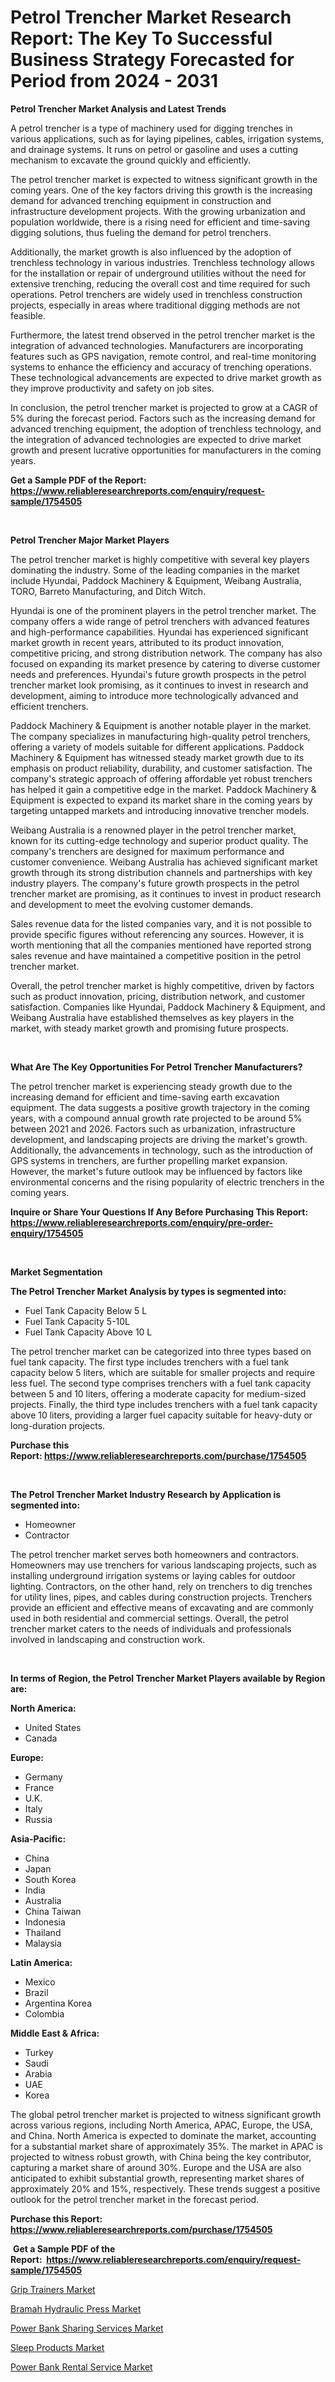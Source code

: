 <p><h1>Petrol Trencher Market Research Report: The Key To Successful Business Strategy Forecasted for Period from 2024 - 2031</h1></p><p><strong>Petrol Trencher Market Analysis and Latest Trends</strong></p>
<p><p>A petrol trencher is a type of machinery used for digging trenches in various applications, such as for laying pipelines, cables, irrigation systems, and drainage systems. It runs on petrol or gasoline and uses a cutting mechanism to excavate the ground quickly and efficiently.</p><p>The petrol trencher market is expected to witness significant growth in the coming years. One of the key factors driving this growth is the increasing demand for advanced trenching equipment in construction and infrastructure development projects. With the growing urbanization and population worldwide, there is a rising need for efficient and time-saving digging solutions, thus fueling the demand for petrol trenchers.</p><p>Additionally, the market growth is also influenced by the adoption of trenchless technology in various industries. Trenchless technology allows for the installation or repair of underground utilities without the need for extensive trenching, reducing the overall cost and time required for such operations. Petrol trenchers are widely used in trenchless construction projects, especially in areas where traditional digging methods are not feasible.</p><p>Furthermore, the latest trend observed in the petrol trencher market is the integration of advanced technologies. Manufacturers are incorporating features such as GPS navigation, remote control, and real-time monitoring systems to enhance the efficiency and accuracy of trenching operations. These technological advancements are expected to drive market growth as they improve productivity and safety on job sites.</p><p>In conclusion, the petrol trencher market is projected to grow at a CAGR of 5% during the forecast period. Factors such as the increasing demand for advanced trenching equipment, the adoption of trenchless technology, and the integration of advanced technologies are expected to drive market growth and present lucrative opportunities for manufacturers in the coming years.</p></p>
<p><strong>Get a Sample PDF of the Report:&nbsp; <a href="https://www.reliableresearchreports.com/enquiry/request-sample/1754505">https://www.reliableresearchreports.com/enquiry/request-sample/1754505</a></strong></p>
<p>&nbsp;</p>
<p><strong>Petrol Trencher Major Market Players</strong></p>
<p><p>The petrol trencher market is highly competitive with several key players dominating the industry. Some of the leading companies in the market include Hyundai, Paddock Machinery & Equipment, Weibang Australia, TORO, Barreto Manufacturing, and Ditch Witch.</p><p>Hyundai is one of the prominent players in the petrol trencher market. The company offers a wide range of petrol trenchers with advanced features and high-performance capabilities. Hyundai has experienced significant market growth in recent years, attributed to its product innovation, competitive pricing, and strong distribution network. The company has also focused on expanding its market presence by catering to diverse customer needs and preferences. Hyundai's future growth prospects in the petrol trencher market look promising, as it continues to invest in research and development, aiming to introduce more technologically advanced and efficient trenchers.</p><p>Paddock Machinery & Equipment is another notable player in the market. The company specializes in manufacturing high-quality petrol trenchers, offering a variety of models suitable for different applications. Paddock Machinery & Equipment has witnessed steady market growth due to its emphasis on product reliability, durability, and customer satisfaction. The company's strategic approach of offering affordable yet robust trenchers has helped it gain a competitive edge in the market. Paddock Machinery & Equipment is expected to expand its market share in the coming years by targeting untapped markets and introducing innovative trencher models.</p><p>Weibang Australia is a renowned player in the petrol trencher market, known for its cutting-edge technology and superior product quality. The company's trenchers are designed for maximum performance and customer convenience. Weibang Australia has achieved significant market growth through its strong distribution channels and partnerships with key industry players. The company's future growth prospects in the petrol trencher market are promising, as it continues to invest in product research and development to meet the evolving customer demands.</p><p>Sales revenue data for the listed companies vary, and it is not possible to provide specific figures without referencing any sources. However, it is worth mentioning that all the companies mentioned have reported strong sales revenue and have maintained a competitive position in the petrol trencher market.</p><p>Overall, the petrol trencher market is highly competitive, driven by factors such as product innovation, pricing, distribution network, and customer satisfaction. Companies like Hyundai, Paddock Machinery & Equipment, and Weibang Australia have established themselves as key players in the market, with steady market growth and promising future prospects.</p></p>
<p>&nbsp;</p>
<p><strong>What Are The Key Opportunities For Petrol Trencher Manufacturers?</strong></p>
<p><p>The petrol trencher market is experiencing steady growth due to the increasing demand for efficient and time-saving earth excavation equipment. The data suggests a positive growth trajectory in the coming years, with a compound annual growth rate projected to be around 5% between 2021 and 2026. Factors such as urbanization, infrastructure development, and landscaping projects are driving the market's growth. Additionally, the advancements in technology, such as the introduction of GPS systems in trenchers, are further propelling market expansion. However, the market's future outlook may be influenced by factors like environmental concerns and the rising popularity of electric trenchers in the coming years.</p></p>
<p><strong>Inquire or Share Your Questions If Any Before Purchasing This Report: <a href="https://www.reliableresearchreports.com/enquiry/pre-order-enquiry/1754505">https://www.reliableresearchreports.com/enquiry/pre-order-enquiry/1754505</a></strong></p>
<p>&nbsp;</p>
<p><strong>Market Segmentation</strong></p>
<p><strong>The Petrol Trencher Market Analysis by types is segmented into:</strong></p>
<p><ul><li>Fuel Tank Capacity Below 5 L</li><li>Fuel Tank Capacity 5-10L</li><li>Fuel Tank Capacity Above 10 L</li></ul></p>
<p><p>The petrol trencher market can be categorized into three types based on fuel tank capacity. The first type includes trenchers with a fuel tank capacity below 5 liters, which are suitable for smaller projects and require less fuel. The second type comprises trenchers with a fuel tank capacity between 5 and 10 liters, offering a moderate capacity for medium-sized projects. Finally, the third type includes trenchers with a fuel tank capacity above 10 liters, providing a larger fuel capacity suitable for heavy-duty or long-duration projects.</p></p>
<p><strong>Purchase this Report:&nbsp;<a href="https://www.reliableresearchreports.com/purchase/1754505">https://www.reliableresearchreports.com/purchase/1754505</a></strong></p>
<p>&nbsp;</p>
<p><strong>The Petrol Trencher Market Industry Research by Application is segmented into:</strong></p>
<p><ul><li>Homeowner</li><li>Contractor</li></ul></p>
<p><p>The petrol trencher market serves both homeowners and contractors. Homeowners may use trenchers for various landscaping projects, such as installing underground irrigation systems or laying cables for outdoor lighting. Contractors, on the other hand, rely on trenchers to dig trenches for utility lines, pipes, and cables during construction projects. Trenchers provide an efficient and effective means of excavating and are commonly used in both residential and commercial settings. Overall, the petrol trencher market caters to the needs of individuals and professionals involved in landscaping and construction work.</p></p>
<p>&nbsp;</p>
<p><strong>In terms of Region, the Petrol Trencher Market Players available by Region are:</strong></p>
<p>
    <p> <strong> North America: </strong>
        <ul>
            <li>United States</li>
            <li>Canada</li>
        </ul>
        </p> 
    <p> <strong> Europe: </strong>
        <ul>
            <li>Germany</li>
            <li>France</li>
            <li>U.K.</li>
            <li>Italy</li>
            <li>Russia</li>
        </ul>
        </p> 
    <p> <strong> Asia-Pacific: </strong>
        <ul>
            <li>China</li>
            <li>Japan</li>
            <li>South Korea</li>
            <li>India</li>
            <li>Australia</li>
            <li>China Taiwan</li>
            <li>Indonesia</li>
            <li>Thailand</li>
            <li>Malaysia</li>
        </ul>
        </p> 
    <p> <strong> Latin America: </strong>
        <ul>
            <li>Mexico</li>
            <li>Brazil</li>
            <li>Argentina Korea</li>
            <li>Colombia</li>
        </ul>
        </p> 
    <p> <strong> Middle East & Africa: </strong>
        <ul>
            <li>Turkey</li>
            <li>Saudi</li>
            <li>Arabia</li>
            <li>UAE</li>
            <li>Korea</li>
        </ul>
    </p>
    </p>
<p><p>The global petrol trencher market is projected to witness significant growth across various regions, including North America, APAC, Europe, the USA, and China. North America is expected to dominate the market, accounting for a substantial market share of approximately 35%. The market in APAC is projected to witness robust growth, with China being the key contributor, capturing a market share of around 30%. Europe and the USA are also anticipated to exhibit substantial growth, representing market shares of approximately 20% and 15%, respectively. These trends suggest a positive outlook for the petrol trencher market in the forecast period.</p></p>
<p><strong>Purchase this Report: <a href="https://www.reliableresearchreports.com/purchase/1754505">https://www.reliableresearchreports.com/purchase/1754505</a></strong></p>
<p>&nbsp;<strong>Get a Sample PDF of the Report:&nbsp;&nbsp;<a href="https://www.reliableresearchreports.com/enquiry/request-sample/1754505">https://www.reliableresearchreports.com/enquiry/request-sample/1754505</a></strong></p>
<p><strong></strong></p>
<p><p><a href="https://github.com/rahu1502/Market-Research-Report-List-2/blob/main/grip-trainers-market.md">Grip Trainers Market</a></p><p><a href="https://github.com/rahu1505/Market-Research-Report-List-2/blob/main/bramah-hydraulic-press-market.md">Bramah Hydraulic Press Market</a></p><p><a href="https://medium.com/@charvi.reportprime/power-bank-sharing-services-nbsp-market-focuses-on-market-share-size-and-projected-forecast-till-6529c0ec96d8">Power Bank Sharing Services Market</a></p><p><a href="https://medium.com/@charvi.reportprime/sleep-products-market-trends-and-market-analysis-forecasted-for-period-2023-2030-1d3ff2e3130f">Sleep Products Market</a></p><p><a href="https://medium.com/@charvi.reportprime/power-bank-rental-service-market-insight-market-trends-growth-forecasted-from-2023-to-2030-a6d04030b17d">Power Bank Rental Service Market</a></p></p>